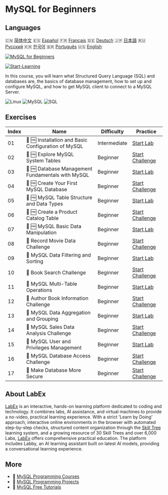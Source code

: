 # MySQL for Beginners

## Languages

🇨🇳 [简体中文](README_zh.md) 🇪🇸 [Español](README_es.md) 🇫🇷 [Français](README_fr.md) 🇩🇪 [Deutsch](README_de.md) 🇯🇵 [日本語](README_ja.md) 🇷🇺 [Русский](README_ru.md) 🇰🇷 [한국어](README_ko.md) 🇧🇷 [Português](README_pt.md) 🇺🇸 [English](README.md) 

[![MySQL for Beginners](https://cover-creator.labex.io/mysql-for-beginners.png)](https://labex.io/courses/mysql-for-beginners)

[![Start-Learning](https://img.shields.io/badge/Start-Learning-whitesmoke?style=for-the-badge)](https://labex.io/courses/mysql-for-beginners)

In this course, you will learn what Structured Query Language (SQL) and databases are, the basics of database management, how to set up and configure MySQL, and how to get MySQL client to connect to a MySQL Server.

![Linux](https://img.shields.io/badge/Linux-whitesmoke?style=for-the-badge&logo=linux)
![MySQL](https://img.shields.io/badge/MySQL-whitesmoke?style=for-the-badge&logo=mysql)
![SQL](https://img.shields.io/badge/SQL-whitesmoke?style=for-the-badge&logo=sql)


## Exercises

|   Index | Name                                                | Difficulty   | Practice                                                                                                                                            |
|---------|-----------------------------------------------------|--------------|-----------------------------------------------------------------------------------------------------------------------------------------------------|
|      01 | 🧩 🆓 Installation and Basic Configuration of MySQL | Intermediate | <a target='_blank' href='https://labex.io/labs/mysql-installation-and-basic-configuration-of-mysql-418415?course=mysql-for-beginners'>Start Lab</a> |
|      02 | 🎯 🆓 Explore MySQL System Tables                   | Beginner     | <a target='_blank' href='https://labex.io/labs/mysql-explore-mysql-system-tables-391702?course=mysql-for-beginners'>Start Challenge</a>             |
|      03 | 🧩 🆓 Database Management Fundamentals with MySQL   | Beginner     | <a target='_blank' href='https://labex.io/labs/mysql-database-management-fundamentals-with-mysql-418414?course=mysql-for-beginners'>Start Lab</a>   |
|      04 | 🎯 🆓 Create Your First MySQL Database              | Beginner     | <a target='_blank' href='https://labex.io/labs/mysql-create-your-first-mysql-database-418265?course=mysql-for-beginners'>Start Challenge</a>        |
|      05 | 🧩 🆓 MySQL Table Structure and Data Types          | Beginner     | <a target='_blank' href='https://labex.io/labs/mysql-mysql-table-structure-and-data-types-418307?course=mysql-for-beginners'>Start Lab</a>          |
|      06 | 🎯 🆓 Create a Product Catalog Table                | Beginner     | <a target='_blank' href='https://labex.io/labs/mysql-create-a-product-catalog-table-418298?course=mysql-for-beginners'>Start Challenge</a>          |
|      07 | 🧩 🆓 MySQL Basic Data Manipulation                 | Beginner     | <a target='_blank' href='https://labex.io/labs/sql-mysql-basic-data-manipulation-418303?course=mysql-for-beginners'>Start Lab</a>                   |
|      08 | 🎯  Record Movie Data Challenge                     | Beginner     | <a target='_blank' href='https://labex.io/labs/mysql-record-movie-data-challenge-418302?course=mysql-for-beginners'>Start Challenge</a>             |
|      09 | 🧩  MySQL Data Filtering and Sorting                | Beginner     | <a target='_blank' href='https://labex.io/labs/mysql-mysql-data-filtering-and-sorting-418305?course=mysql-for-beginners'>Start Lab</a>              |
|      10 | 🎯  Book Search Challenge                           | Beginner     | <a target='_blank' href='https://labex.io/labs/mysql-book-search-challenge-418297?course=mysql-for-beginners'>Start Challenge</a>                   |
|      11 | 🧩  MySQL Multi-Table Operations                    | Beginner     | <a target='_blank' href='https://labex.io/labs/mysql-mysql-multi-table-operations-418306?course=mysql-for-beginners'>Start Lab</a>                  |
|      12 | 🎯  Author Book Information Challenge               | Beginner     | <a target='_blank' href='https://labex.io/labs/mysql-author-book-information-challenge-418296?course=mysql-for-beginners'>Start Challenge</a>       |
|      13 | 🧩  MySQL Data Aggregation and Grouping             | Beginner     | <a target='_blank' href='https://labex.io/labs/mysql-mysql-data-aggregation-and-grouping-418304?course=mysql-for-beginners'>Start Lab</a>           |
|      14 | 🎯  MySQL Sales Data Analysis Challenge             | Beginner     | <a target='_blank' href='https://labex.io/labs/mysql-mysql-sales-data-analysis-challenge-418301?course=mysql-for-beginners'>Start Challenge</a>     |
|      15 | 🧩  MySQL User and Privileges Management            | Beginner     | <a target='_blank' href='https://labex.io/labs/mysql-mysql-user-and-privileges-management-418308?course=mysql-for-beginners'>Start Lab</a>          |
|      16 | 🎯  MySQL Database Access Challenge                 | Beginner     | <a target='_blank' href='https://labex.io/labs/mysql-mysql-database-access-challenge-418300?course=mysql-for-beginners'>Start Challenge</a>         |
|      17 | 🎯  Make Database More Secure                       | Beginner     | <a target='_blank' href='https://labex.io/labs/mysql-make-database-more-secure-391535?course=mysql-for-beginners'>Start Challenge</a>               |

## About LabEx

[LabEx](https://labex.io) is an interactive, hands-on learning platform dedicated to coding and technology. It combines labs, AI assistance, and virtual machines to provide a no-video, practical learning experience. With a strict 'Learn by Doing' approach, interactive online environments in the browser with automated step-by-step checks, structured content organization through the [Skill Tree](https://labex.io/learn) learning system, and a growing resource of 30 Skill Trees and over 6,000 Labs, [LabEx](https://labex.io) offers comprehensive practical education. The platform includes Labby, an AI learning assistant built on latest AI models, providing a conversational learning experience.

## More

- 🔗 [MySQL Programming Courses](https://github.com/labex-labs/awesome-programming-courses)
- 🔗 [MySQL Programming Projects](https://github.com/labex-labs/awesome-programming-projects)
- 🔗 [MySQL Free Tutorials](https://github.com/labex-labs/mysql-free-tutorials)

